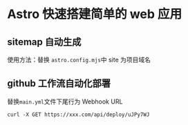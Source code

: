 # Astro 快速搭建简单的 web 应用

## sitemap 自动生成

使用方法：替换 `astro.config.mjs`中 site 为项目域名

## github 工作流自动化部署

替换`main.yml`文件下尾行为 Webhook URL

```
curl -X GET https://xxx.com/api/deploy/uJPy7WJ
```
